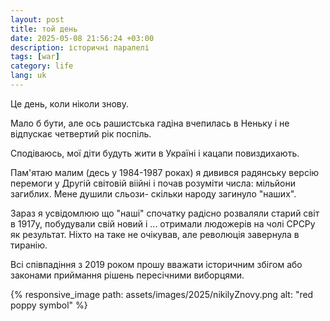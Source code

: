 ```yaml
---
layout: post
title: той день
date: 2025-05-08 21:56:24 +03:00
description: історичні паралелі
tags: [war]
category: life
lang: uk
---
```


Це день, коли ніколи знову.

Мало б бути, але ось рашистська гадіна вчепилась в Неньку і не відпускає четвертий рік поспіль.

Сподіваюсь, мої діти будуть жити в Україні і кацапи повиздихають.

Пам'ятаю малим (десь у 1984-1987 роках) я дивився радянську версію перемоги у Другій світовій віійні і почав розуміти числа: мільйони загиблих.
Мене душили сльози- скільки народу загинуло "наших".

Зараз я усвідомлюю що "наші" спочатку радісно розваляли старий світ в 1917у, побудували свій новий і ... отримали людожерів на чолі СРСРу як результат.
Ніхто на таке не очікував, але революція завернула в тиранію.

Всі співпадіння з 2019 роком прошу вважати історичним збігом або законами приймання рішень пересічними виборцями.

{% responsive_image path: assets/images/2025/nikilyZnovy.png alt: "red poppy symbol" %}

